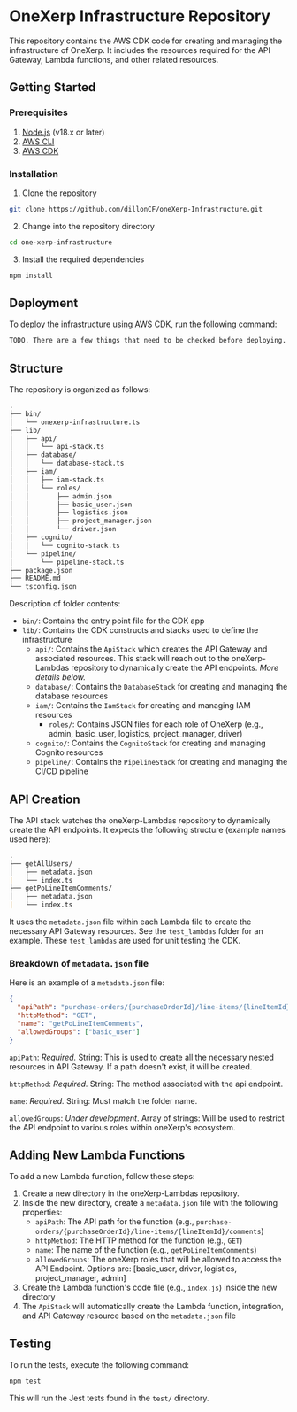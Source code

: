 # OneXerp Infrastructure Repository

This repository contains the AWS CDK code for creating and managing the infrastructure of OneXerp. It includes the resources required for the API Gateway, Lambda functions, and other related resources.

## Getting Started

### Prerequisites

1. [Node.js](https://nodejs.org/) (v18.x or later)
2. [AWS CLI](https://aws.amazon.com/cli/)
3. [AWS CDK](https://aws.amazon.com/cdk/)

### Installation

1. Clone the repository

```bash
git clone https://github.com/dillonCF/oneXerp-Infrastructure.git
```

2. Change into the repository directory

```bash
cd one-xerp-infrastructure
```

3. Install the required dependencies

```bash
npm install
```

## Deployment

To deploy the infrastructure using AWS CDK, run the following command:

```bash
TODO. There are a few things that need to be checked before deploying. Details to come on this piece. Eventually though, once that piece is done, you can simply run cdk deploy. From that point forward the pipelines will take care of any changes in the repositories.
```

## Structure

The repository is organized as follows:

```md
.
├── bin/
│   └── onexerp-infrastructure.ts
├── lib/
│   ├── api/
│   │   └── api-stack.ts
│   ├── database/
│   │   └── database-stack.ts
│   ├── iam/
│   │   ├── iam-stack.ts
│   │   └── roles/
│   │       ├── admin.json
│   │       ├── basic_user.json
│   │       ├── logistics.json
│   │       ├── project_manager.json
│   │       └── driver.json
│   ├── cognito/
│   │   └── cognito-stack.ts
│   └── pipeline/
│       └── pipeline-stack.ts
├── package.json
├── README.md
└── tsconfig.json
```

Description of folder contents:

- `bin/`: Contains the entry point file for the CDK app
- `lib/`: Contains the CDK constructs and stacks used to define the infrastructure
  - `api/`: Contains the `ApiStack` which creates the API Gateway and associated resources. This stack will reach out to the oneXerp-Lambdas repository to dynamically create the API endpoints. *More details below.*
  - `database/`: Contains the `DatabaseStack` for creating and managing the database resources
  - `iam/`: Contains the `IamStack` for creating and managing IAM resources
    - `roles/`: Contains JSON files for each role of OneXerp (e.g., admin, basic_user, logistics, project_manager, driver)
  - `cognito/`: Contains the `CognitoStack` for creating and managing Cognito resources
  - `pipeline/`: Contains the `PipelineStack` for creating and managing the CI/CD pipeline

## API Creation

The API stack watches the oneXerp-Lambdas repository to dynamically create the API endpoints. It expects the following structure (example names used here):

```md
.
├── getAllUsers/
│   ├── metadata.json
|   └── index.ts
├── getPoLineItemComments/
│   ├── metadata.json
|   └── index.ts
```

It uses the `metadata.json` file within each Lambda file to create the necessary API Gateway resources. See the `test_lambdas` folder for an example. These `test_lambdas` are used for unit testing the CDK.

### Breakdown of `metadata.json` file

Here is an example of a `metadata.json` file:

```json
{
  "apiPath": "purchase-orders/{purchaseOrderId}/line-items/{lineItemId}/comments",
  "httpMethod": "GET",
  "name": "getPoLineItemComments",
  "allowedGroups": ["basic_user"]
}
```

`apiPath`: *Required.* String: This is used to create all the necessary nested resources in API Gateway. If a path doesn't exist, it will be created.

`httpMethod`: *Required.* String: The method associated with the api endpoint.

`name`: *Required.* String: Must match the folder name.

`allowedGroups`: *Under development*. Array of strings: Will be used to restrict the API endpoint to various roles within oneXerp's ecosystem.

## Adding New Lambda Functions

To add a new Lambda function, follow these steps:

1. Create a new directory in the oneXerp-Lambdas repository.
2. Inside the new directory, create a `metadata.json` file with the following properties:
   - `apiPath`: The API path for the function (e.g., `purchase-orders/{purchaseOrderId}/line-items/{lineItemId}/comments`)
   - `httpMethod`: The HTTP method for the function (e.g., `GET`)
   - `name`: The name of the function (e.g., `getPoLineItemComments`)
   - `allowedGroups`: The oneXerp roles that will be allowed to access the API Endpoint. Options are: [basic_user, driver, logistics, project_manager, admin]
3. Create the Lambda function's code file (e.g., `index.js`) inside the new directory
4. The `ApiStack` will automatically create the Lambda function, integration, and API Gateway resource based on the `metadata.json` file

## Testing

To run the tests, execute the following command:

```bash
npm test
```

This will run the Jest tests found in the `test/` directory.